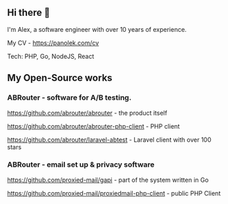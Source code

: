 ## Hi there 👋

I'm Alex, a software engineer with over 10 years of experience.

My CV - https://panolek.com/cv

Tech: PHP, Go, NodeJS, React

## My Open-Source works

### ABRouter - software for A/B testing. 
https://github.com/abrouter/abrouter - the product itself

https://github.com/abrouter/abrouter-php-client - PHP client

https://github.com/abrouter/laravel-abtest - Laravel client with over 100 stars


### ABRouter - email set up & privacy software
https://github.com/proxied-mail/gapi - part of the system written in Go

https://github.com/proxied-mail/proxiedmail-php-client - public PHP Client


<!--
**yatsenkolesh/yatsenkolesh** is a ✨ _special_ ✨ repository because its `README.md` (this file) appears on your GitHub profile.

Here are some ideas to get you started:

- 🔭 I’m currently working on ...
- 🌱 I’m currently learning ...
- 👯 I’m looking to collaborate on ...
- 🤔 I’m looking for help with ...
- 💬 Ask me about ...
- 📫 How to reach me: ...
- 😄 Pronouns: ...
- ⚡ Fun fact: ...
-->
